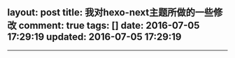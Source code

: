layout: post
title: 我对hexo-next主题所做的一些修改
comment: true
tags: []
date: 2016-07-05 17:29:19
updated: 2016-07-05 17:29:19
---

------

